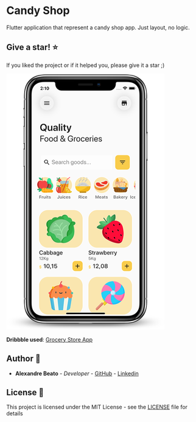# Candy Shop
Flutter application that represent a candy shop app. Just layout, no logic.

## Give a star! :star:
If you liked the project or if it helped you, please give it a star ;)

<img alt="screenshot" src="screenshot.png" />

**Dribbble used**: [Grocery Store App](https://dribbble.com/shots/11157008-Grocery-Store-App)

## Author 👦

* **Alexandre Beato** - *Developer* - [GitHub](https://github.com/alexandrebeato) - [Linkedin](https://www.linkedin.com/in/alexandrebeato)

## License 📃

This project is licensed under the MIT License - see the [LICENSE](LICENSE) file for details
